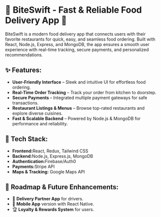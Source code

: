 <h1>
  🍔 BiteSwift - Fast & Reliable Food Delivery App 🚀
</h1>
<p>
  BiteSwift is a modern food delivery app that connects users with their favorite restaurants for quick, easy, and seamless food ordering. Built with React, Node.js, Express, and MongoDB, the app ensures a smooth user experience with real-time tracking, secure payments, and personalized recommendations.
</p>
<div>  
  <h2>
    ✨ <strong>Features:</strong>
  </h2>
  <ul>
    <li><strong>User-Friendly Interface</strong> – Sleek and intuitive UI for effortless food ordering.</li>
    <li><strong>Real-Time Order Tracking</strong> – Track your order from kitchen to doorstep.</li>
    <li><strong>Secure Payments </strong> – Integrated multiple payment gateways for safe transactions.</li>
    <li><strong>Restaurant Listings & Menus</strong> – Browse top-rated restaurants and explore diverse cuisines.</li>
    <li><strong>Fast & Scalable Backend</strong> – Powered by Node.js & MongoDB for performance and reliability.</li>
  </ul>
</div>
<div>  
  <h2>
    🔧 <strong>Tech Stack:</strong>
  </h2>
  <ul>
    <li><strong>Frontend:</strong>React, Redux, Tailwind CSS</li>
    <li><strong>Backend:</strong>Node.js, Express.js, MongoDB</li>
    <li><strong>Authentication:</strong>Firebase/Auth0</li>
    <li><strong>Payments:</strong>Stripe API</li>
    <li><strong>Maps & Tracking:</strong> Google Maps API</li>
  </ul>
</div>
<div>  
  <h2>
    📌 <strong>Roadmap & Future Enhancements:</strong>
  </h2>
  <ul>
    <li>🛵 <strong>Delivery Partner App</strong> for drivers.</li>
    <li>📱 <strong>Mobile App</strong> version with React Native.</li>
    <li>🏆 <strong>Loyalty & Rewards System</strong> for users.</li>
  </ul>
</div>

